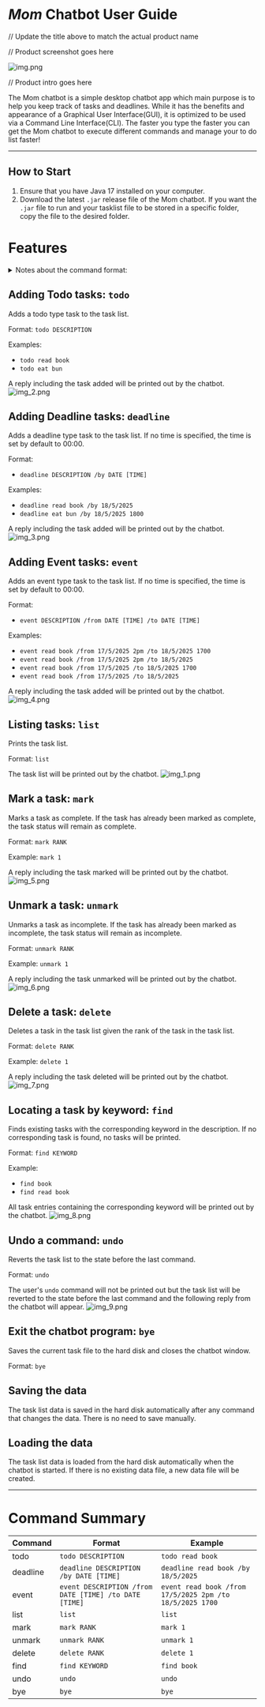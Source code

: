 # *Mom* Chatbot User Guide

// Update the title above to match the actual product name

// Product screenshot goes here

![img.png](img.png)

// Product intro goes here

The Mom chatbot is a simple desktop chatbot app which main purpose is to help you keep track of tasks and deadlines.
While it has the benefits and appearance of a Graphical User Interface(GUI), it is optimized to be used via a Command
Line Interface(CLI). The faster you type the faster you can get the Mom chatbot to execute different commands and manage
your to do list faster!


---

## How to Start

1. Ensure that you have Java 17 installed on your computer.
2. Download the latest `.jar` release file of the Mom chatbot. If you want the `.jar` file to run and your tasklist file to
be stored in a specific folder, copy the file to the desired folder.

# Features
<details>
<summary>Notes about the command format:</summary>

- Words in `UPPER_CASE` are the parameters to be supplied by the user.

  e.g. in `todo DESCRIPTION`, `DESCRIPTION` is a parameter which can be used as `todo read book`.
- Items in square brackets are optional.

    e.g `DATE [TIME]` can be used as `18/5/2025` or `18/5/2025 5pm`.
- Helping words like `/from`, `/to`, `/by` are to be supplied by the user.
- Extraneous parameters for commands that do not take in parameters (such as `list`, `undo`) will be ignored.

</details>

## Adding Todo tasks: `todo`
Adds a todo type task to the task list.

Format: `todo DESCRIPTION`

Examples:
- `todo read book`
- `todo eat bun`

A reply including the task added will be printed out by the chatbot.
![img_2.png](img_2.png)

## Adding Deadline tasks: `deadline`
Adds a deadline type task to the task list. If no time is specified, the time is set by default to 00:00.

Format: 
- `deadline DESCRIPTION /by DATE [TIME]`

Examples:
- `deadline read book /by 18/5/2025 `
- `deadline eat bun /by 18/5/2025 1800`

A reply including the task added will be printed out by the chatbot.
![img_3.png](img_3.png)

## Adding Event tasks: `event`
Adds an event type task to the task list. If no time is specified, the time is set by default to 00:00.

Format:
- `event DESCRIPTION /from DATE [TIME] /to DATE [TIME]`

Examples:
- `event read book /from 17/5/2025 2pm /to 18/5/2025 1700`
- `event read book /from 17/5/2025 2pm /to 18/5/2025`
- `event read book /from 17/5/2025 /to 18/5/2025 1700`
- `event read book /from 17/5/2025 /to 18/5/2025`

A reply including the task added will be printed out by the chatbot.
![img_4.png](img_4.png)

## Listing tasks: `list`
Prints the task list.

Format: `list`

The task list will be printed out by the chatbot.
![img_1.png](img_1.png)

## Mark a task: `mark`
Marks a task as complete. If the task has already been marked as complete, the task status will remain as complete.

Format: `mark RANK`

Example: `mark 1`

A reply including the task marked will be printed out by the chatbot.
![img_5.png](img_5.png)

## Unmark a task: `unmark`
Unmarks a task as incomplete. If the task has already been marked as incomplete, the task status will remain as incomplete.

Format: `unmark RANK`

Example: `unmark 1`

A reply including the task unmarked will be printed out by the chatbot.
![img_6.png](img_6.png)

## Delete a task: `delete`
Deletes a task in the task list given the rank of the task in the task list.

Format: `delete RANK`

Example: `delete 1`

A reply including the task deleted will be printed out by the chatbot.
![img_7.png](img_7.png)

## Locating a task by keyword: `find`
Finds existing tasks with the corresponding keyword in the description. If no corresponding task is found, no tasks will be printed.

Format: `find KEYWORD`

Example: 
- `find book`
- `find read book`

All task entries containing the corresponding keyword will be printed out by the chatbot.
![img_8.png](img_8.png)

## Undo a command: `undo`
Reverts the task list to the state before the last command.

Format: `undo`

The user's `undo` command will not be printed out but the task list will be reverted to the state before the last command and the following reply from the chatbot will appear.
![img_9.png](img_9.png)


## Exit the chatbot program: `bye`
Saves the current task file to the hard disk and closes the chatbot window.

Format: `bye`

## Saving the data
The task list data is saved in the hard disk automatically after any command that changes the data. There is no need to save manually.

## Loading the data
The task list data is loaded from the hard disk automatically when the chatbot is started. If there is no existing data file, a new data file will be created.

---
# Command Summary
| Command | Format | Example |
| --- | --- | --- |
| todo | `todo DESCRIPTION` | `todo read book` |
| deadline | `deadline DESCRIPTION /by DATE [TIME]` | `deadline read book /by 18/5/2025` |
| event | `event DESCRIPTION /from DATE [TIME] /to DATE [TIME]` | `event read book /from 17/5/2025 2pm /to 18/5/2025 1700` |
| list | `list` | `list` |
| mark | `mark RANK` | `mark 1` |
| unmark | `unmark RANK` | `unmark 1` |
| delete | `delete RANK` | `delete 1` |
| find | `find KEYWORD` | `find book` |
| undo | `undo` | `undo` |
| bye | `bye` | `bye` |